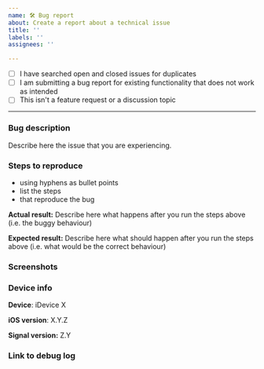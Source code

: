 ```yaml
---
name: 🛠️ Bug report
about: Create a report about a technical issue
title: ''
labels: ''
assignees: ''

---
```


<!-- This is a bug report template. By following the instructions below and filling out the sections with your information, you will help the developers get all the necessary data to fix your issue.
You can also preview your report before submitting it. You may remove sections that aren't relevant to your particular case.

Before we begin, please note that this tracker is only for issues. It is not for questions, comments, or feature requests.

If you would like to discuss a new feature or submit suggestions, please visit the community forum:
https://community.signalusers.org

If you are looking for support, please visit our support center:
https://support.signal.org/
or email support@signal.org

Let's begin with a checklist: Replace the empty checkboxes [ ] below with checked ones [x] accordingly. -->

- [ ] I have searched open and closed issues for duplicates
- [ ] I am submitting a bug report for existing functionality that does not work as intended
- [ ] This isn't a feature request or a discussion topic

----------------------------------------

### Bug description
Describe here the issue that you are experiencing.

### Steps to reproduce
- using hyphens as bullet points
- list the steps
- that reproduce the bug

**Actual result:** Describe here what happens after you run the steps above (i.e. the buggy behaviour)

**Expected result:** Describe here what should happen after you run the steps above (i.e. what would be the correct behaviour)

### Screenshots
<!-- you can drag and drop images below -->


### Device info
<!-- replace the examples with your info -->
**Device**: iDevice X

**iOS version**: X.Y.Z

**Signal version:** Z.Y

### Link to debug log
<!-- Ensure that "Enable Debug Log" is on in Signal's settings then make the bug happen and immediately after that tap "Submit Debug Log" from settings and paste the link below. -->

<!--  If this is a crashing bug, after filing this issue, email a copy of your latest crash report to support@whispersystems.org

To get a crash log:

1. Go to the iOS Settings app.
2. Go to Privacy.
3. Go to Analytics or Diagnostics & Usage.
4. Select Analytics Data or Diagnostics & Usage Data.
5. Locate the .ips crash log for Signal.
    The logs will be named in the format: Signal(DateTime).ips
6. Select the desired Signal log.
7.a iOS 11 users, tap the Share icon in the top right corner and jump to step 10.
7.b iOS 9&10 users, long press to see the option to highlight text and select the entire text of the log. It will end in EOF.
8. Once the text is selected, tap Copy.
9. Paste the copied text into an email.
10. Send the email to support@whispersystems.org with a subject like:
  * "iOS Crash Log: (your github issue)"
  * Example subject: iOS Crash Log: Crash on launch #111
  * Example subject: iOS Crash Log: Crash when sending video #222
-->
